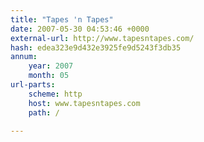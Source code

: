 ```yaml
---
title: "Tapes 'n Tapes"
date: 2007-05-30 04:53:46 +0000
external-url: http://www.tapesntapes.com/
hash: edea323e9d432e3925fe9d5243f3db35
annum:
    year: 2007
    month: 05
url-parts:
    scheme: http
    host: www.tapesntapes.com
    path: /

---
```



